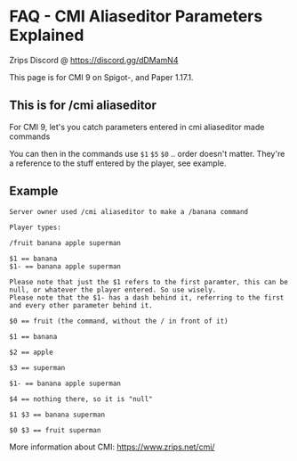 # FAQ - CMI Aliaseditor Parameters Explained

Zrips Discord @ https://discord.gg/dDMamN4

This page is for CMI 9 on Spigot-, and Paper 1.17.1.

## This is for /cmi aliaseditor

For CMI 9, let's you catch parameters entered in cmi aliaseditor made commands

You can then in the commands use `$1` `$5` `$0` .. order doesn't matter. They're a reference to the stuff entered by the player, see example.

## Example

```
Server owner used /cmi aliaseditor to make a /banana command

Player types:

/fruit banana apple superman

$1 == banana
$1- == banana apple superman

Please note that just the $1 refers to the first paramter, this can be null, or whatever the player entered. So use wisely.
Please note that the $1- has a dash behind it, referring to the first and every other parameter behind it. 

$0 == fruit (the command, without the / in front of it)

$1 == banana

$2 == apple

$3 == superman

$1- == banana apple superman

$4 == nothing there, so it is "null"

$1 $3 == banana superman

$0 $3 == fruit superman

```

More information about CMI: https://www.zrips.net/cmi/
